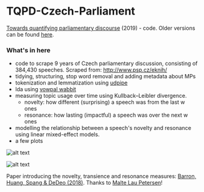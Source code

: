 # TQPD-Czech-Parliament
[Towards quantifying parliamentary discourse](https://drive.google.com/file/d/1xJkmF63_oAZiWSHnZFLlm59z7yUaB0KC/view?usp=sharing) (2019) - code. Older versions can be found [here](https://github.com/supplyandcommand/CZpar).

### What's in here
  * code to scrape 9 years of Czech parliamentary discussion, consisting of 384,430 speeches. Scraped from: http://www.psp.cz/eknih/
  * tidying, structuring, stop word removal and adding metadata about MPs
  * tokenization and lemmatization using [udpipe](https://github.com/ufal/udpipe)
  * lda using [vowpal wabbit](https://github.com/VowpalWabbit/vowpal_wabbit)
  * measuring topic usage over time using Kullback–Leibler divergence.
    * novelty: how different (surprising) a speech was from the last w ones 
    * resonance: how lasting (impactful) a speech was over the next w ones
  * modelling the relationship between a speech's novelty and resonance using linear mixed-effect models.
  * a few plots

![alt text](https://raw.githubusercontent.com/supplyandcommand/TQPD-Czech-Parliament/master/plots/CZpar_27.PNG)

![alt text](https://raw.githubusercontent.com/supplyandcommand/TQPD-Czech-Parliament/master/plots/CZpar_5000.PNG)


Paper introducing the novelty, transience and resonance measures: [Barron, Huang, Spang & DeDeo (2018)](https://www.pnas.org/content/115/18/4607).
Thanks to [Malte Lau Petersen](https://gitlab.com/maltelau)!
